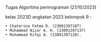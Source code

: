 
Tugas Algoritma pemrograman (21/10/2023)

kelas 2023D angkatan 2023 kelompok 9 :


    • Chaterina Fatma D. (23091397107)
    • Muhammad Nizar A. H. (23091397137)
    • Muhammad Rifqi A. (23091397120).
